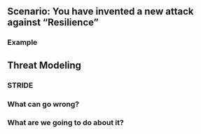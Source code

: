 ## Scenario: You have invented a new attack against “Resilience”

### Example

## Threat Modeling

### STRIDE

### What can go wrong?

### What are we going to do about it?
